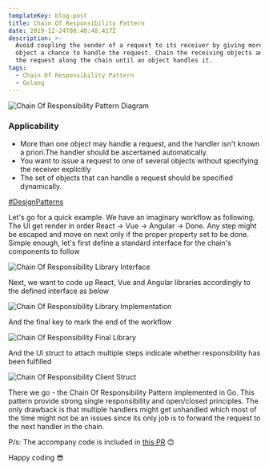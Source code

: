 ```yaml
---
templateKey: blog-post
title: Chain Of Responsibility Pattern
date: 2019-12-24T08:40:48.417Z
description: >-
  Avoid coupling the sender of a request to its receiver by giving more than one
  object a chance to handle the request. Chain the receiving objects and pass
  the request along the chain until an object handles it.
tags:
  - Chain Of Responsibility Pattern
  - Golang
---
```

![Chain Of Responsibility Pattern Diagram](/img/chainofresponsibilitypatterndiagram.png "Chain Of Responsibility Pattern Diagram")

### Applicability

* More than one object may handle a request, and the handler isn't known a priori.The handler should be ascertained automatically.
* You want to issue a request to one of several objects without specifying the receiver explicitly
* The set of objects that can handle a request should be specified dynamically.

[\#DesignPatterns](https://en.wikipedia.org/wiki/Design_Patterns)

Let's go for a quick example. We have an imaginary workflow as following. The UI get render in order React -> Vue -> Angular -> Done. Any step might be escaped and move on next only if the proper property set to be done. Simple enough, let's first define a standard interface for the chain's components to follow

![Chain Of Responsibility Library Interface](/img/chainlibaryinterface.png "Chain Of Responsibility Library Interface")

Next, we want to code up React, Vue and Angular libraries accordingly to the defined interface as below

![Chain Of Responsibility Library Implementation](/img/chainlibaryimplementation.png "Chain Of Responsibility Library Implementation")

And the final key to mark the end of the workflow

![Chain Of Responsibility Final Library](/img/chainlibraryfinal.png "Chain Of Responsibility Final Library")

And the UI struct to attach multiple steps indicate whether responsibility has been fulfilled

![Chain Of Responsibility Client Struct](/img/chainlibraryclientstruct.png "Chain Of Responsibility Client Struct")

There we go - the Chain Of Responsibility Pattern implemented in Go. This pattern provide strong single responsibility and open/closed principles. The only drawback is that multiple handlers might get unhandled which most of the time might not be an issues since its only job is to forward the request to the next handler in the chain.

P/s: The accompany code is included in[](https://github.com/willnguyen1312/go-design-patterns/pull/1/files)[](https://github.com/willnguyen1312/go-design-patterns/pull/3/files)[](https://github.com/willnguyen1312/go-design-patterns/pull/3/files)[](https://github.com/willnguyen1312/go-design-patterns/pull/6)[](https://github.com/willnguyen1312/go-design-patterns/pull/7)[](https://github.com/willnguyen1312/go-design-patterns/pull/8)[](https://github.com/willnguyen1312/go-design-patterns/pull/9)[](https://github.com/willnguyen1312/go-design-patterns/pull/11) [this PR](https://github.com/willnguyen1312/go-design-patterns/pull/13) 😊

Happy coding 😎
